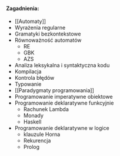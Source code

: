 
#### Zagadnienia:
- [[Automaty]]
- Wyrażenia regularne
- Gramatyki bezkontekstowe
- Równoważność automatów
	- RE
	- GBK
	- AZS
- Analiza leksykalna i syntaktyczna kodu
- Kompilacja
- Kontrola błędów
-  Typowanie
- [[Paradygmaty programowania]]
- Programowanie imperatywne obiektowe
- Programowanie deklaratywne funkcyjnie
	- Rachunek Lambda
	- Monady
	- Haskell
- Programowanie deklaratywne w logice
	- klauzule Horna
	- Rekurencja
	- Prolog